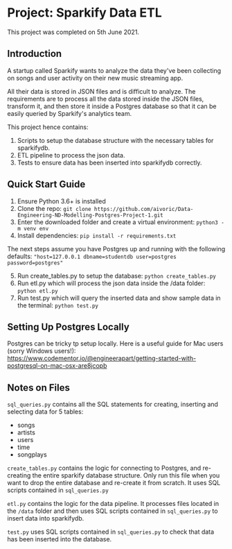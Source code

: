 # Project: Sparkify Data ETL 

This project was completed on 5th June 2021.

## Introduction

A startup called Sparkify wants to analyze the data they've been collecting on songs and user activity on their new music streaming app. 

All their data is stored in JSON files and is difficult to analyze. The requirements are to process all the data stored inside the JSON
files, transform it, and then store it inside a Postgres database so that it can be easily queried by Sparkify's analytics team.

This project hence contains:
1. Scripts to setup the database structure with the necessary tables for sparkifydb.
2. ETL pipeline to process the json data.
3. Tests to ensure data has been inserted into sparkifydb correctly.

## Quick Start Guide

1. Ensure Python 3.6+ is installed
2. Clone the repo: ```git clone https://github.com/aivoric/Data-Engineering-ND-Modelling-Postgres-Project-1.git```
3. Enter the downloaded folder and create a virtual environment: ```python3 -m venv env```
4. Install dependencies: ```pip install -r requirements.txt```

The next steps assume you have Postgres up and running with the following defaults:
```"host=127.0.0.1 dbname=studentdb user=postgres password=postgres"```

5. Run create_tables.py to setup the database: ```python create_tables.py```
6. Run etl.py which will process the json data inside the /data folder: ```python etl.py```
7. Run test.py which will query the inserted data and show sample data in the terminal: ```python test.py```

## Setting Up Postgres Locally

Postgres can be tricky tp setup locally. Here is a useful guide for Mac users (sorry Windows users!):
https://www.codementor.io/@engineerapart/getting-started-with-postgresql-on-mac-osx-are8jcopb


## Notes on Files

```sql_queries.py``` contains all the SQL statements for creating, inserting and selecting data for 5 tables:
* songs
* artists
* users
* time
* songplays

```create_tables.py``` contains the logic for connecting to Postgres, and re-creating the entire sparkify database structure. Only run this file when you want to drop the entire database and re-create it from scratch. It uses SQL scripts contained in ```sql_queries.py```

```etl.py``` contains the logic for the data pipeline. It processes files located in the ```/data``` folder and then uses SQL scripts contained in ```sql_queries.py``` to insert data into sparkifydb.

```test.py``` uses SQL scripts contained in ```sql_queries.py``` to check that data has been inserted into the database.